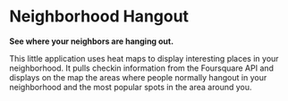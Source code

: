 # Neighborhood Hangout

**See where your neighbors are hanging out.**

This little application uses heat maps to display interesting places in your neighborhood. It pulls checkin information from the Foursquare API and displays on the map the areas where people normally hangout in your neighborhood and the most popular spots in the area around you.